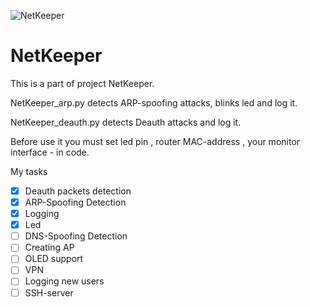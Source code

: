 ![NetKeeper](https://github.com/alwaysroot/NetKeeper/blob/master/logo_white.png)
# NetKeeper
This is a part of project NetKeeper.
<p>NetKeeper_arp.py detects ARP-spoofing attacks, blinks led and log it.
<p>NetKeeper_deauth.py detects Deauth attacks and log it.
<p>Before use it you must set led pin , router MAC-address , your monitor interface - in code.
<p>My tasks

- [x] Deauth packets detection
- [x] ARP-Spoofing Detection
- [x] Logging
- [x] Led
- [ ] DNS-Spoofing Detection
- [ ] Creating AP
- [ ] OLED support
- [ ] VPN
- [ ] Logging new users
- [ ] SSH-server
